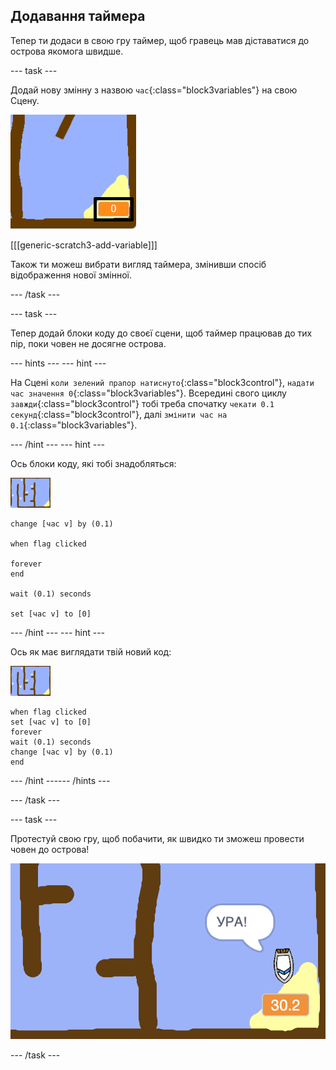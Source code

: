 ## Додавання таймера

Тепер ти додаси в свою гру таймер, щоб гравець мав діставатися до острова якомога швидше.

--- task ---

Додай нову змінну з назвою `час`{:class="block3variables"} на свою Сцену.

![знімок екрана](images/boat-variable-annotated.png)

[[[generic-scratch3-add-variable]]]

Також ти можеш вибрати вигляд таймера, змінивши спосіб відображення нової змінної.

--- /task ---

--- task ---

Тепер додай блоки коду до своєї сцени, щоб таймер працював до тих пір, поки човен не досягне острова.

--- hints ---
 --- hint ---

На Сцені `коли зелений прапор натиснуто`{:class="block3control"}, `надати час значення 0`{:class="block3variables"}. Всередині свого циклу `завжди`{:class="block3control"} тобі треба спочатку `чекати 0.1 секунд`{:class="block3control"}, далі `змінити час на 0.1`{:class="block3variables"}.

--- /hint --- --- hint ---

Ось блоки коду, які тобі знадобляться:

![сцена](images/stage.png)

```blocks3
change [час v] by (0.1)

when flag clicked

forever
end

wait (0.1) seconds

set [час v] to [0]
```

--- /hint --- --- hint ---

Ось як має виглядати твій новий код:

![сцена](images/stage.png)

```blocks3
when flag clicked
set [час v] to [0]
forever
wait (0.1) seconds
change [час v] by (0.1)
end
```

--- /hint ------ /hints ---

--- /task ---

--- task ---

Протестуй свою гру, щоб побачити, як швидко ти зможеш провести човен до острова!

![знімок екрана](images/boat-variable-test.png)

--- /task ---